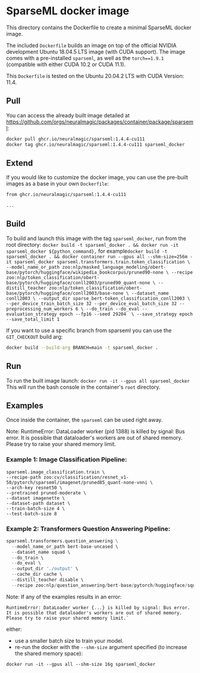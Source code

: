 # SparseML docker image
This directory contains the Dockerfile to create a minimal SparseML docker image.

The included `Dockerfile` builds an image on top of the official NVIDIA development Ubuntu 18.04.5 LTS 
image (with CUDA support). The image comes with a pre-installed `sparseml`, as well as the `torch==1.9.1`
(compatible with either CUDA 10.2 or CUDA 11.1).

This `Dockerfile` is tested on the Ubuntu 20.04.2 LTS with CUDA Version: 11.4.

## Pull
You can access the already built image detailed at https://github.com/orgs/neuralmagic/packages/container/package/sparseml:

```bash
docker pull ghcr.io/neuralmagic/sparseml:1.4.4-cu111
docker tag ghcr.io/neuralmagic/sparseml:1.4.4-cu111 sparseml_docker
```

## Extend
If you would like to customize the docker image, you can use the pre-built images as a base in your own `Dockerfile`:

```Dockerfile
from ghcr.io/neuralmagic/sparseml:1.4.4-cu111

...
```

## Build
To build and launch this image with the tag `sparseml_docker`, run from the root directory: `docker build -t sparseml_docker . && docker run -it sparseml_docker ${python_command},` for example`docker build -t sparseml_docker . && docker container run --gpus all --shm-size=256m -it sparseml_docker sparseml.transformers.train.token_classification \
  --model_name_or_path zoo:nlp/masked_language_modeling/obert-base/pytorch/huggingface/wikipedia_bookcorpus/pruned90-none \
  --recipe zoo:nlp/token_classification/obert-base/pytorch/huggingface/conll2003/pruned90_quant-none \
  --distill_teacher zoo:nlp/token_classification/obert-base/pytorch/huggingface/conll2003/base-none \
  --dataset_name conll2003 \
  --output_dir sparse_bert-token_classification_conll2003 \
  --per_device_train_batch_size 32 --per_device_eval_batch_size 32 --preprocessing_num_workers 6 \
  --do_train --do_eval --evaluation_strategy epoch --fp16 --seed 29204  \
  --save_strategy epoch --save_total_limit 1`  

If you want to use a specific branch from sparseml you can use the `GIT_CHECKOUT` build arg:
```bash
docker build --build-arg BRANCH=main -t sparseml_docker .
```

## Run
To run the built image launch: `docker run -it --gpus all sparseml_docker`
This will run the bash console in the container's `root` directory.

## Examples
Once inside the container, the `sparseml` can be used right away.

Note: RuntimeError: DataLoader worker (pid 1388) is killed by signal: Bus error. It is possible that dataloader's workers are out of shared memory. Please try to raise your shared memory limit.

### Example 1: Image Classification Pipeline:

```
sparseml.image_classification.train \ 
--recipe-path zoo:cv/classification/resnet_v1-50/pytorch/sparseml/imagenet/pruned85_quant-none-vnni \
--arch-key resnet50 \  
--pretrained pruned-moderate \   
--dataset imagenette \
--dataset-path dataset \     
--train-batch-size 4 \ 
--test-batch-size 8 
```

### Example 2: Transformers Question Answering Pipeline:

```python
sparseml.transformers.question_answering \
  --model_name_or_path bert-base-uncased \          
  --dataset_name squad \                            
  --do_train \                                      
  --do_eval \                                       
  --output_dir './output' \                         
  --cache_dir cache \                               
  --distill_teacher disable \                       
  --recipe zoo:nlp/question_answering/bert-base/pytorch/huggingface/squad/pruned-aggressive_98   
```

Note: 
If any of the examples results in an error:
```
RuntimeError: DataLoader worker {...} is killed by signal: Bus error. It is possible that dataloader's workers are out of shared memory. Please try to raise your shared memory limit.`
```
either:
- use a smaller batch size to train your model.
- re-run the docker with the `--shm-size` argument specified (to increase the shared memory space):
```
docker run -it --gpus all --shm-size 16g sparseml_docker
```

